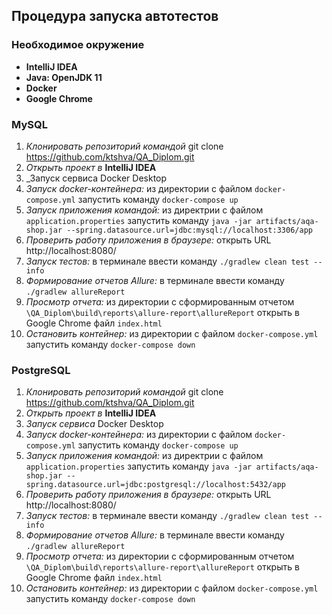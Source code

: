 ## Процедура запуска автотестов
### Необходимое окружение
- **IntelliJ IDEA**
- **Java: OpenJDK 11**
- **Docker**
- **Google Chrome**
  
### MySQL
  1. _Клонировать репозиторий командой_ git clone https://github.com/ktshva/QA_Diplom.git
  2. _Открыть проект в_ **IntelliJ IDEA**
  3. _Запуск сервиса Docker Desktop
  4. _Запуск docker-контейнера:_ из директории с файлом ```docker-compose.yml``` запустить команду ```docker-compose up```
  5. _Запуск приложения командой:_ из директрии с файлом ```application.properties``` запустить команду ```java -jar artifacts/aqa-shop.jar --spring.datasource.url=jdbc:mysql://localhost:3306/app```
  6. _Проверить работу приложения в браузере:_ открыть URL http://localhost:8080/
  7. _Запуск тестов:_ в терминале ввести команду ```./gradlew clean test --info```
  8. _Формирование отчетов Allure:_ в терминале ввести команду ```./gradlew allureReport```
  9. _Просмотр отчета:_ из директории с сформированным отчетом ```\QA_Diplom\build\reports\allure-report\allureReport``` открыть в Google Chrome файл ```index.html```
  10. _Остановить контейнер:_ из директории с файлом ```docker-compose.yml``` запустить команду ```docker-compose down```

### PostgreSQL
  1. _Клонировать репозиторий командой_ git clone https://github.com/ktshva/QA_Diplom.git
  2. _Открыть проект в_ **IntelliJ IDEA**
  3. _Запуск сервиса_ Docker Desktop
  4. _Запуск docker-контейнера:_ из директории с файлом ```docker-compose.yml``` запустить команду ```docker-compose up```
  5. _Запуск приложения командой:_ из директрии с файлом ```application.properties``` запустить команду ```java -jar artifacts/aqa-shop.jar --spring.datasource.url=jdbc:postgresql://localhost:5432/app```
  6. _Проверить работу приложения в браузере:_ открыть URL http://localhost:8080/
  7. _Запуск тестов:_ в терминале ввести команду ```./gradlew clean test --info```
  8. _Формирование отчетов Allure:_ в терминале ввести команду ```./gradlew allureReport```
  9. _Просмотр отчета:_ из директории с сформированным отчетом ```\QA_Diplom\build\reports\allure-report\allureReport``` открыть в Google Chrome файл ```index.html```
  10. _Остановить контейнер:_ из директории с файлом ```docker-compose.yml``` запустить команду ```docker-compose down```
